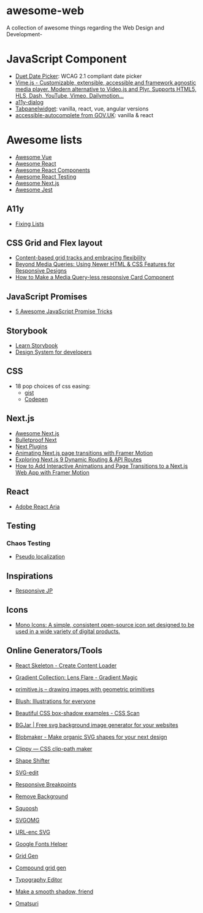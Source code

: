 # awesome-web
A collection of awesome things regarding the Web Design and Development-

# JavaScript Component

* [Duet Date Picker](https://github.com/duetds/date-picker): WCAG 2.1 compliant date picker
* [Vime.js - Customizable, extensible, accessible and framework agnostic media player. Modern alternative to Video.js and Plyr. Supports HTML5, HLS, Dash, YouTube, Vimeo, Dailymotion...](https://vimejs.com/)
* [a11y-dialog](https://github.com/HugoGiraudel/a11y-dialog)
* [Tabpanelwidget](https://tabpanelwidget.com/#le-code): vanilla, react, vue, angular versions
* [accessible-autocomplete from GOV.UK](https://github.com/alphagov/accessible-autocomplete): vanilla & react


# Awesome lists

* [Awesome Vue](https://github.com/vuejs/awesome-vue)
* [Awesome React](https://github.com/enaqx/awesome-react)
* [Awesome React Components](https://github.com/brillout/awesome-react-components)
* [Awesome React Testing](https://github.com/infinitered/awesome-react-testing)
* [Awesome Next.js](https://github.com/unicodeveloper/awesome-nextjs)
* [Awesome Jest](https://github.com/jest-community/awesome-jest)


## A11y

* [Fixing Lists](https://www.scottohara.me/blog/2019/01/12/lists-and-safari.html)


## CSS Grid and Flex layout

* [Content-based grid tracks and embracing flexibility](https://hiddedevries.nl/en/blog/2019-02-23-content-based-grid-tracks-and-embracing-flexibility)
* [Beyond Media Queries: Using Newer HTML & CSS Features for Responsive Designs](https://css-tricks.com/beyond-media-queries-using-newer-html-css-features-for-responsive-designs/)
* [How to Make a Media Query-less responsive Card Component ](https://css-tricks.com/how-to-make-a-media-query-less-card-component/)


## JavaScript Promises

* [5 Awesome JavaScript Promise Tricks](https://davidwalsh.name/javascript-promise-tricks)



## Storybook

* [Learn Storybook](https://www.learnstorybook.com/)
* [Design System for developers](https://www.learnstorybook.com/design-systems-for-developers/react/en/introduction/)


## CSS

* 18 pop choices of css easing:
    * [gist](https://gist.github.com/argyleink/36e1c0153d2a783d513bd29c9f25aaf2)
    * [Codepen](https://codepen.io/argyleink/pen/BajvPLz)


## Next.js

* [Awesome Next.js](https://github.com/unicodeveloper/awesome-nextjs)
* [Bulletproof Next](https://getstarted.sh/bulletproof-next)
* [Next Plugins](https://github.com/vercel/next-plugins)
* [Animating Next.js page transitions with Framer Motion](https://reacttricks.com/animating-next-page-transitions-with-framer-motion/)
* [Exploring Next.js 9 Dynamic Routing & API Routes](https://reacttricks.com/exploring-next-9-dynamic-routing-and-api-routes/)
* [How to Add Interactive Animations and Page Transitions to a Next.js Web App with Framer Motion](https://www.freecodecamp.org/news/how-to-add-interactive-animations-and-page-transitions-to-a-next-js-web-app-with-framer-motion/#step-3-adding-page-transitions-with-framer-motion-to-a-next-js-app)


## React

* [Adobe React Aria](https://react-spectrum.adobe.com/react-aria)


## Testing

### Chaos Testing

* [Pseudo localization](https://github.com/tryggvigy/pseudo-localization)


## Inspirations

* [Responsive JP](https://responsive-jp.com)


## Icons

* [Mono Icons: A simple, consistent open-source icon set designed to be used in a wide variety of digital products.](https://icons.mono.company/)


## Online Generators/Tools

* [React Skeleton - Create Content Loader](https://skeletonreact.com/)

* [Gradient Collection: Lens Flare - Gradient Magic](https://www.gradientmagic.com/collection/lensflare)

* [primitive.js – drawing images with geometric primitives](https://ondras.github.io/primitive.js/)

* [Blush: Illustrations for everyone](https://blush.design/)

* [Beautiful CSS box-shadow examples - CSS Scan](https://getcssscan.com/css-box-shadow-examples)

* [BGJar | Free svg background image generator for your websites](https://bgjar.com/)

* [Blobmaker - Make organic SVG shapes for your next design](https://www.blobmaker.app/)

* [Clippy — CSS clip-path maker](https://bennettfeely.com/clippy/)

* [Shape Shifter](https://shapeshifter.design/)

* [SVG-edit](https://svg-edit.github.io/svgedit/releases/svg-edit-2.8.1/svg-editor.html)

* [Responsive Breakpoints](https://www.responsivebreakpoints.com/)

* [Remove Background](https://www.remove.bg/)

* [Squoosh](https://squoosh.app/editor)

* [SVGOMG](https://jakearchibald.github.io/svgomg/)

* [URL-enc SVG](https://yoksel.github.io/url-encoder/)

* [Google Fonts Helper](https://google-webfonts-helper.herokuapp.com/fonts)

* [Grid Gen](https://cssgrid-generator.netlify.com/)

* [Compound grid gen](https://codepen.io/michellebarker/full/zYOMYWv)

* [Typography Editor](https://codyhouse.co/ds/globals/typography)

* [Make a smooth shadow, friend](https://brumm.af/shadows)

* [Omatsuri](https://omatsuri.app/)
